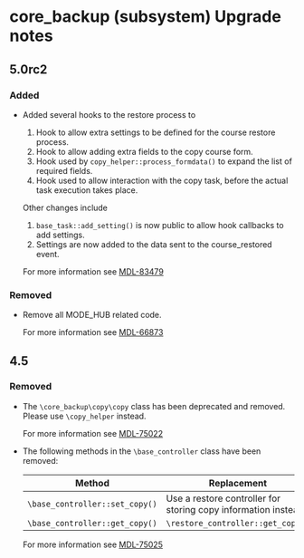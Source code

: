 # core_backup (subsystem) Upgrade notes

## 5.0rc2

### Added

- Added several hooks to the restore process to

   1. Hook to allow extra settings to be defined for the course restore process.
   2. Hook to allow adding extra fields to the copy course form.
   3. Hook used by `copy_helper::process_formdata()` to expand the list of required fields.
   4. Hook used to allow interaction with the copy task, before the actual task execution takes place.

  Other changes include
   1. `base_task::add_setting()` is now public to allow hook callbacks to add settings.
   2. Settings are now added to the data sent to the course_restored event.

  For more information see [MDL-83479](https://tracker.moodle.org/browse/MDL-83479)

### Removed

- Remove all MODE_HUB related code.

  For more information see [MDL-66873](https://tracker.moodle.org/browse/MDL-66873)

## 4.5

### Removed

- The `\core_backup\copy\copy` class has been deprecated and removed. Please use `\copy_helper` instead.

  For more information see [MDL-75022](https://tracker.moodle.org/browse/MDL-75022)
- The following methods in the `\base_controller` class have been removed:

  | Method                          | Replacement                                                     |
  | ---                             | ---                                                             |
  | `\base_controller::set_copy()`  | Use a restore controller for storing copy information instead.  |
  | `\base_controller::get_copy()`  | `\restore_controller::get_copy()`                               |

  For more information see [MDL-75025](https://tracker.moodle.org/browse/MDL-75025)
